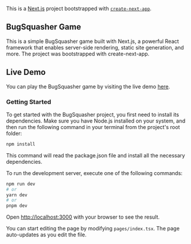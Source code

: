 This is a [Next.js](https://nextjs.org/) project bootstrapped with [`create-next-app`](https://github.com/vercel/next.js/tree/canary/packages/create-next-app).

## BugSquasher Game


This is a simple BugSquasher game built with Next.js, a powerful React framework that enables server-side rendering, static site generation, and more. The project was bootstrapped with create-next-app.

## Live Demo

You can play the BugSquasher game by visiting the live demo [here](https://bug-squasher.vercel.app/).


### Getting Started

To get started with the BugSquasher project, you first need to install its dependencies. Make sure you have Node.js installed on your system, and then run the following command in your terminal from the project's root folder:

```bash
npm install
```
This command will read the package.json file and install all the necessary dependencies.

To run the development server, execute one of the following commands:

```bash
npm run dev
# or
yarn dev
# or
pnpm dev
```

Open [http://localhost:3000](http://localhost:3000) with your browser to see the result.

You can start editing the page by modifying `pages/index.tsx`. The page auto-updates as you edit the file.
